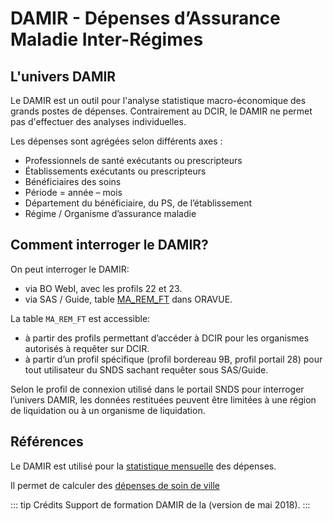 # DAMIR - Dépenses d’Assurance Maladie Inter-Régimes
<!-- SPDX-License-Identifier: MPL-2.0 -->

## L'univers DAMIR 

Le DAMIR est un outil pour l'analyse statistique macro-économique des grands postes de dépenses. 
Contrairement au DCIR, le DAMIR ne permet pas d'effectuer des analyses individuelles.

Les dépenses sont agrégées selon différents axes :
- Professionnels de santé exécutants ou prescripteurs
- Établissements exécutants ou prescripteurs
- Bénéficiaires des soins
- Période = année – mois
- Département du bénéficiaire, du PS, de l’établissement
- Régime / Organisme d’assurance maladie


## Comment interroger le DAMIR?

On peut interroger le DAMIR:
- via BO WebI, avec les profils 22 et 23. 
- via SAS / Guide, table [MA_REM_FT](../tables/OPEN_DATA/MA_REM_FT.md) dans ORAVUE. 

La table `MA_REM_FT` est accessible: 
- à partir des profils permettant d’accéder à DCIR pour les organismes autorisés à requêter sur DCIR. 
- à partir d’un profil spécifique (profil bordereau 9B, profil portail 28) pour tout utilisateur du SNDS sachant requêter sous SAS/Guide. 

Selon le profil de connexion utilisé dans le portail SNDS pour interroger l’univers DAMIR, les données restituées peuvent être limitées à une région de liquidation ou à un organisme de liquidation.


## Références

Le DAMIR est utilisé pour la [statistique mensuelle](../fiches/statistiques_mensuelles.md) des dépenses.

Il permet de calculer des [dépenses de soin de ville](../fiches/montant_soins_de_ville.md#DAMIR)

::: tip Crédits
Support de formation DAMIR de la <link-previewer href="Cnam.html" text="Cnam" preview-title="CNAM - Caisse nationale de l’assurance maladie" preview-text="La Caisse nationale de l’assurance maladie est la « tête de réseau » opérationnelle du régime d’assurance maladie obligatoire en France. " /> (version de mai 2018).
:::